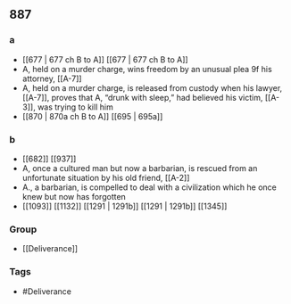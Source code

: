 ## 887
### a
- [[677 | 677 ch B to A]] [[677 | 677 ch B to A]] 
- A, held on a murder charge, wins freedom by an unusual plea 9f his attorney, [[A-7]]
- A, held on a murder charge, is released from custody when his lawyer, [[A-7]], proves that A, “drunk with sleep,” had believed his victim, [[A-3]], was trying to kill him
- [[870 | 870a ch B to A]] [[695 | 695a]] 

### b
- [[682]] [[937]] 
- A, once a cultured man but now a barbarian, is rescued from an unfortunate situation by his old friend, [[A-2]]
- A., a barbarian, is compelled to deal with a civilization which he once knew but now has forgotten
- [[1093]] [[1132]] [[1291 | 1291b]] [[1291 | 1291b]] [[1345]] 


### Group
- [[Deliverance]]

### Tags
- #Deliverance

